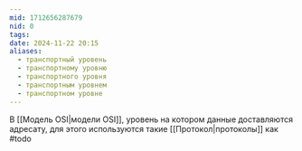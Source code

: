 ```yaml
---
mid: 1712656287679
nid: 0
tags: 
date: 2024-11-22 20:15
aliases:
  - транспортный уровень
  - транспортному уровню
  - транспортного уровня
  - транспортным уровнем
  - транспортном уровне
---
```

В [[Модель OSI|модели OSI]], уровень на котором данные доставляются адресату, для этого используются такие [[Протокол|протоколы]] как #todo
